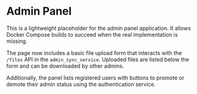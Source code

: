 # Admin Panel

This is a lightweight placeholder for the admin panel application. It allows Docker Compose builds to succeed when the real implementation is missing.

The page now includes a basic file upload form that interacts with the `/files` API in the `admin_sync_service`. Uploaded files are listed below the form and can be downloaded by other admins.

Additionally, the panel lists registered users with buttons to promote or demote their admin status using the authentication service.
